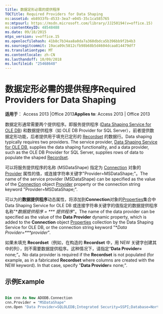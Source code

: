 ```yaml
---
title: 数据定形必需的提供程序
TOCTitle: Required Providers for Data Shaping
ms:assetid: eb8933fb-d533-3ea7-e045-35c1ca585765
ms:mtpsurl: https://msdn.microsoft.com/library/JJ250194(v=office.15)
ms:contentKeyID: 48548488
ms.date: 09/18/2015
mtps_version: v=office.15
ms.openlocfilehash: 41b8c7b34aa8a0da7a360dbdca5b396bb9f2b4b3
ms.sourcegitcommit: 19aca09c5812cfb98b68b5d4604dcaa814479df7
ms.translationtype: MT
ms.contentlocale: zh-CN
ms.lasthandoff: 10/09/2018
ms.locfileid: "25468648"
---
```

# <a name="required-providers-for-data-shaping"></a><span data-ttu-id="600e5-102">数据定形必需的提供程序</span><span class="sxs-lookup"><span data-stu-id="600e5-102">Required Providers for Data Shaping</span></span>


<span data-ttu-id="600e5-103">**适用于**： Access 2013 |Office 2013</span><span class="sxs-lookup"><span data-stu-id="600e5-103">**Applies to**: Access 2013 | Office 2013</span></span>

<span data-ttu-id="600e5-p101">数据定形通常需要两个提供程序。即服务提供程序 ([Data Shaping Service for OLE DB](microsoft-data-shaping-service-for-ole-db-ado-service-provider.md)) 和数据提供程序（如 OLE DB Provider for SQL Server），前者提供数据定形功能，后者提供用于填充已定形的 [Recordset](recordset-object-ado.md) 的数据行。</span><span class="sxs-lookup"><span data-stu-id="600e5-p101">Data shaping typically requires two providers. The service provider, [Data Shaping Service for OLE DB](microsoft-data-shaping-service-for-ole-db-ado-service-provider.md), supplies the data shaping functionality, and a data provider, such as the OLE DB Provider for SQL Server, supplies rows of data to populate the shaped [Recordset](recordset-object-ado.md).</span></span>

<span data-ttu-id="600e5-106">可以将服务提供程序的名称 (MSDataShape) 指定为 [Connection](connection-object-ado.md) 对象的 [Provider](provider-property-ado.md) 属性的值，或连接字符串关键字"Provider=MSDataShape;"。</span><span class="sxs-lookup"><span data-stu-id="600e5-106">The name of the service provider (MSDataShape) can be specified as the value of the [Connection](connection-object-ado.md) object [Provider](provider-property-ado.md) property or the connection string keyword "Provider=MSDataShape;".</span></span>

<span data-ttu-id="600e5-107">可以为的**数据提供程序**动态属性，将添加到**Connection**对象的[Properties](properties-collection-ado.md)集合中 Data Shaping Service for OLE DB 或连接字符串关键字的值指定的数据提供程序名称"\**数据提供程序 = \*\*\* 提供程序*"。</span><span class="sxs-lookup"><span data-stu-id="600e5-107">The name of the data provider can be specified as the value of the **Data Provider** dynamic property, which is added to the **Connection** object [Properties](properties-collection-ado.md) collection by the Data Shaping Service for OLE DB, or the connection string keyword "\**Data Provider=\*\*\*provider*".</span></span>

<span data-ttu-id="600e5-p102">如果未填充 **Recordset**（例如，在构造的 **Recordset** 中，用 NEW 关键字创建其中的列），则不需要数据提供程序。这种情况下，请指定“**Data Provider=** none;”。</span><span class="sxs-lookup"><span data-stu-id="600e5-p102">No data provider is required if the **Recordset** is not populated (for example, as in a fabricated **Recordset** where columns are created with the NEW keyword). In that case, specify "**Data Provider=** none;".</span></span>

## <a name="example"></a><span data-ttu-id="600e5-110">示例</span><span class="sxs-lookup"><span data-stu-id="600e5-110">Example</span></span>

```vb 
 
Dim cnn As New ADODB.Connection 
cnn.Provider = "MSDataShape" 
cnn.Open "Data Provider=SQLOLEDB;Integrated Security=SSPI;Database=Northwind" 
```

